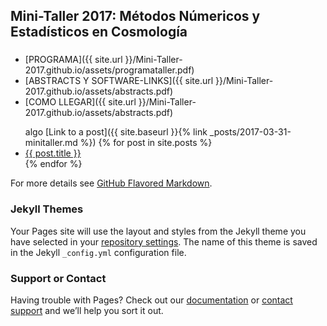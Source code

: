 ---
---
## Mini-Taller 2017: Métodos Númericos y Estadísticos en Cosmología

### 





- [PROGRAMA]({{ site.url }}/Mini-Taller-2017.github.io/assets/programataller.pdf)<br>
- [ABSTRACTS Y SOFTWARE-LINKS]({{ site.url }}/Mini-Taller-2017.github.io/assets/abstracts.pdf)<br>
- [COMO LLEGAR]({{ site.url }}/Mini-Taller-2017.github.io/assets/abstracts.pdf)<br>



<ul>
     <a>algo</a>
[Link to a post]({{ site.baseurl }}{% link _posts/2017-03-31-minitaller.md %})
  {% for post in site.posts %}
    <li>
      <a href="{{ post.url }}">{{ post.title }}</a>
    </li>
  {% endfor %}
</ul>



For more details see [GitHub Flavored Markdown](https://guides.github.com/features/mastering-markdown/).

### Jekyll Themes

Your Pages site will use the layout and styles from the Jekyll theme you have selected in your [repository settings](https://github.com/Mini-Taller/Mini-taller.github.io/settings). The name of this theme is saved in the Jekyll `_config.yml` configuration file.

### Support or Contact

Having trouble with Pages? Check out our [documentation](https://help.github.com/categories/github-pages-basics/) or [contact support](https://github.com/contact) and we’ll help you sort it out.


